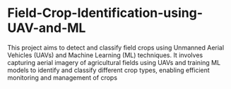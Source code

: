 # Field-Crop-Identification-using-UAV-and-ML
This project aims to detect and classify field crops using Unmanned Aerial Vehicles (UAVs) and  Machine Learning (ML) techniques. It involves capturing aerial imagery of agricultural fields using  UAVs and training ML models to identify and classify different crop types, enabling efficient  monitoring and management of crops

